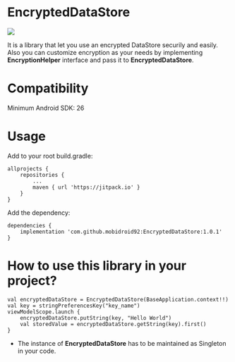 # EncryptedDataStore

[![](https://jitpack.io/v/mobidroid92/EncryptedDataStore.svg)](https://jitpack.io/#mobidroid92/EncryptedDataStore)

It is a library that let you use an encrypted DataStore securily and easily.
Also you can customize encryption as your needs by implementing **EncryptionHelper** interface and pass it to **EncryptedDataStore**.

# Compatibility
Minimum Android SDK: 26

# Usage
Add to your root build.gradle:

	allprojects {
		repositories {
			...
			maven { url 'https://jitpack.io' }
		}
	}
Add the dependency:

	dependencies {
	    implementation 'com.github.mobidroid92:EncryptedDataStore:1.0.1'
	}

# How to use this library in your project?

	val encryptedDataStore = EncryptedDataStore(BaseApplication.context!!)
	val key = stringPreferencesKey("key_name")
	viewModelScope.launch {
	    encryptedDataStore.putString(key, "Hello World")
	    val storedValue = encryptedDataStore.getString(key).first()
	}

- The instance of **EncryptedDataStore** has to be maintained as Singleton in your code.

